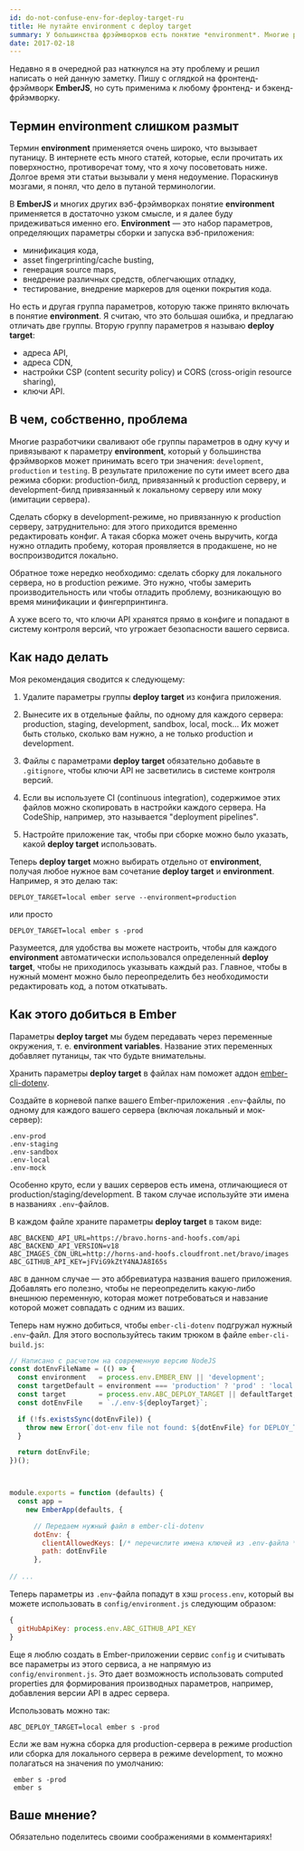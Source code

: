 ```yaml
---
id: do-not-confuse-env-for-deploy-target-ru
title: Не путайте environment с deploy target
summary: У большинства фрэймворков есть понятие *environment*. Многие разработчики привязывают к environment параметры развертывания, что неверно. 
date: 2017-02-18
---
```


Недавно я в очередной раз наткнулся на эту проблему и решил написать о ней данную заметку. Пишу с оглядкой на фронтенд-фрэймворк **EmberJS**, но суть применима к любому фронтенд- и бэкенд-фрйэмворку.



## Термин environment слишком размыт

Термин **environment** применяется очень широко, что вызывает путаницу. В интернете есть много статей, которые, если прочитать их поверхностно, противоречат тому, что я хочу посоветовать ниже. Долгое время эти статьи вызывали у меня недоумение. Пораскинув мозгами, я понял, что дело в путаной терминологии.

В **EmberJS** и многих других вэб-фрэймворках понятие **environment** применяется в достаточно узком смысле, и я далее буду придеживаться именно его. **Environment** — это набор параметров, определяющих параметры сборки и запуска вэб-приложения:

*   минификация кода,
*   asset fingerprinting/cache busting,
*   генерация source maps,
*   внедрение различных средств, облегчающих отладку,
*   тестирование, внедрение маркеров для оценки покрытия кода.

Но есть и другая группа параметров, которую также принято включать в понятие **environment**. Я считаю, что это большая ошибка, и предлагаю отличать две группы. Вторую группу параметров я называю **deploy target**:

*   адреса API,
*   адреса CDN,
*   настройки CSP (content security policy) и CORS (cross-origin resource sharing),
*   ключи API.



## В чем, собственно, проблема

Многие разработчики сваливают обе группы параметров в одну кучу и привязывают к параметру **environment**, который у большинства фрэймворков может принимать всего три значения: `development`, `production` и `testing`. В результате приложение по сути имеет всего два режима сборки: production-билд, привязанный к production серверу, и development-билд привязанный к локальному серверу или моку (имитации сервера).

Сделать сборку в development-режиме, но привязанную к production серверу, затруднительно: для этого приходится временно редактировать конфиг. А такая сборка может очень выручить, когда нужно отладить пробему, которая проявляется в продакшене, но не воспроизводится локально.

Обратное тоже нередко необходимо: сделать сборку для локального сервера, но в production режиме. Это нужно, чтобы замерить производительность или чтобы отладить проблему, возникающую во время минификации и фингерпринтинга.

А хуже всего то, что ключи API хранятся прямо в конфиге и попадают в систему контроля версий, что угрожает безопасности вашего сервиса.



## Как надо делать

Моя рекомендация сводится к следующему:

1.  Удалите параметры группы **deploy target** из конфига приложения.

2.  Вынесите их в отдельные файлы, по одному для каждого сервера: production, staging, development, sandbox, local, mock... Их может быть столько, сколько вам нужно, а не только production и development.

3.  Файлы с параметрами **deploy target** обязательно добавьте в `.gitignore`, чтобы ключи API не засветились в системе контроля версий.

4.  Если вы используете CI (continuous integration), содержимое этих файлов можно скопировать в настройки каждого сервера. На CodeShip, например, это называется "deployment pipelines".

5.  Настройте приложение так, чтобы при сборке можно было указать, какой **deploy target** использовать.

Теперь **deploy target** можно выбирать отдельно от **environment**, получая любое нужное вам сочетание **deploy target** и **environment**. Например, я это делаю так:

    DEPLOY_TARGET=local ember serve --environment=production

или просто

    DEPLOY_TARGET=local ember s -prod

Разумеется, для удобства вы можете настроить, чтобы для каждого **environment** автоматически использовался определенный **deploy target**, чтобы не приходилось указывать каждый раз. Главное, чтобы в нужный момент можно было переопределить без необходимости редактировать код, а потом откатывать.



## Как этого добиться в Ember

Параметры **deploy target** мы будем передавать через переменные окружения, т. е. **environment variables**. Название этих переменных добавляет путаницы, так что будьте внимательны.

Хранить параметры **deploy target** в файлах нам поможет аддон [ember-cli-dotenv](https://github.com/fivetanley/ember-cli-dotenv).

Создайте в корневой папке вашего Ember-приложения `.env`-файлы, по одному для каждого вашего сервера (включая локальный и мок-сервер):

    .env-prod
    .env-staging
    .env-sandbox
    .env-local
    .env-mock

Особенно круто, если у ваших серверов есть имена, отличающиеся от production/staging/development. В таком случае используйте эти имена в названиях `.env`-файлов.

В каждом файле храните параметры **deploy target** в таком виде:

    ABC_BACKEND_API_URL=https://bravo.horns-and-hoofs.com/api
    ABC_BACKEND_API_VERSION=v18
    ABC_IMAGES_CDN_URL=http://horns-and-hoofs.cloudfront.net/bravo/images
    ABC_GITHUB_API_KEY=jFViG9kZtY4NAJA8I65s

`ABC` в данном случае — это аббревиатура названия вашего приложения. Добавлять его полезно, чтобы не переопределить какую-либо внешнюю переменную, которая может потребоваться и навзание которой может совпадать с одним из ваших.

Теперь нам нужно добиться, чтобы `ember-cli-dotenv` подгружал нужный `.env`-файл. Для этого воспользуйтесь таким трюком в файле `ember-cli-build.js`:

```javascript
// Написано с расчетом на современную версию NodeJS
const dotEnvFileName = (() => {
  const environment   = process.env.EMBER_ENV || 'development';
  const targetDefault = environment === 'production' ? 'prod' : 'local'; // Укажите значения по умолчанию
  const target        = process.env.ABC_DEPLOY_TARGET || defaultTarget;
  const dotEnvFile    = `./.env-${deployTarget}`;

  if (!fs.existsSync(dotEnvFile)) {
    throw new Error(`dot-env file not found: ${dotEnvFile} for DEPLOY_TARGET ${target}`);
  }

  return dotEnvFile;
})();



module.exports = function (defaults) {
  const app =
    new EmberApp(defaults, {

      // Передаем нужный файл в ember-cli-dotenv
      dotEnv: {
        clientAllowedKeys: [/* перечислите имена ключей из .env-файла */],
        path: dotEnvFile
      },
     
// ...
```

Теперь параметры из `.env`-файла попадут в хэш `process.env`, который вы можете использовать в `config/environment.js` следующим образом:

```javascript
{
  gitHubApiKey: process.env.ABC_GITHUB_API_KEY
}
```

Еще я люблю создать в Ember-приложении сервис `config` и считывать все параметры из этого сервиса, а не напрямую из `config/environment.js`. Это дает возможность использовать computed properties для формирования производных параметров, например, добавления версии API в адрес сервера.

Использовать можно так:

    ABC_DEPLOY_TARGET=local ember s -prod

Если же вам нужна сборка для production-сервера в режиме production или сборка для локального сервера в режиме development, то можно полагаться на значения по умолчанию:
 
     ember s -prod
     ember s



## Ваше мнение?

Обязательно поделитесь своими соображениями в комментариях!
